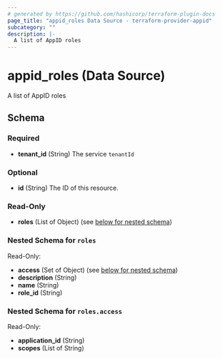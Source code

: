 ```yaml
---
# generated by https://github.com/hashicorp/terraform-plugin-docs
page_title: "appid_roles Data Source - terraform-provider-appid"
subcategory: ""
description: |-
  A list of AppID roles
---
```


# appid_roles (Data Source)

A list of AppID roles



<!-- schema generated by tfplugindocs -->
## Schema

### Required

- **tenant_id** (String) The service `tenantId`

### Optional

- **id** (String) The ID of this resource.

### Read-Only

- **roles** (List of Object) (see [below for nested schema](#nestedatt--roles))

<a id="nestedatt--roles"></a>
### Nested Schema for `roles`

Read-Only:

- **access** (Set of Object) (see [below for nested schema](#nestedobjatt--roles--access))
- **description** (String)
- **name** (String)
- **role_id** (String)

<a id="nestedobjatt--roles--access"></a>
### Nested Schema for `roles.access`

Read-Only:

- **application_id** (String)
- **scopes** (List of String)



